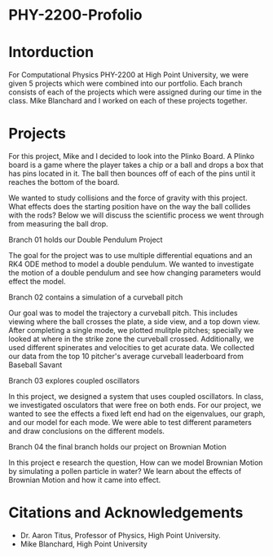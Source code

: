 # PHY-2200-Profolio

# Intorduction

For Computational Physics PHY-2200 at High Point University, we were given 5 projects which were combined into our portfolio. Each branch consists of each of the projects which were assigned during our time in the class. Mike Blanchard and I worked on each of these projects together. 

# Projects

For this project, Mike and I decided to look into the Plinko Board. A Plinko board is a game where the player takes a chip or a ball and drops a box that has pins located in it. The ball then bounces off of each of the pins until it reaches the bottom of the board. 

We wanted to study collisions and the force of gravity with this project. What effects does the starting position have on the way the ball collides with the rods? Below we will discuss the scientific process we went through from measuring the ball drop. 

Branch 01 holds our Double Pendulum Project 

The goal for the project was to use multiple differential equations and an RK4 ODE method to model a double pendulum. We wanted to investigate the motion of a double pendulum and see how changing parameters would effect the model.

Branch 02 contains a simulation of a curveball pitch 

Our goal was to model the trajectory a curveball pitch. This includes viewing where the ball crosses the plate, a side view, and a top down view. After completing a single mode, we plotted mulitple pitches; specially we looked at where in the strike zone the curveball crossed. Additionally, we used different spinerates and velocities to get acurate data. We collected our data from the top 10 pitcher's average curveball leaderboard from Baseball Savant

Branch 03 explores coupled oscillators

In this project, we designed a system that uses coupled oscillators. In class, we investigated osculators that were free on both ends. For our project, we wanted to see the effects a fixed left end had on the eigenvalues, our graph, and our model for each mode. We were able to test different parameters and draw conclusions on the different models.

Branch 04 the final branch holds our project on Brownian Motion 

In this project e research the question, How can we model Brownian Motion by simulating a pollen particle in water? We learn about the effects of Brownian Motion and how it came into effect.

# Citations and Acknowledgements

  * Dr. Aaron Titus, Professor of Physics, High Point University.
  * Mike Blanchard, High Point University 
